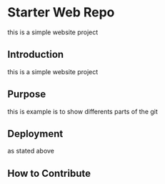# Starter Web Repo

this is a simple website project
## Introduction
this is a simple website project

## Purpose
this is example is to show differents parts of the git

## Deployment

as stated above
## How to Contribute
